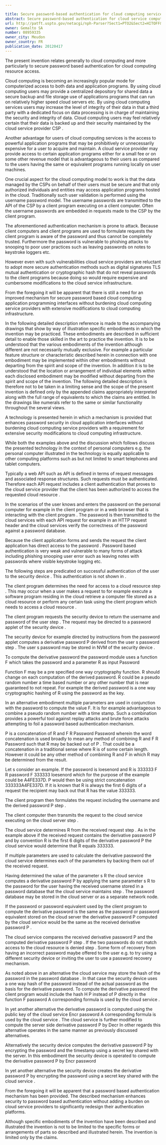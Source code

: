 ```yaml
---

title: Secure password-based authentication for cloud computing services
abstract: Secure password-based authentication for cloud service computing. A request for cloud computing resource access includes a derivative password that contains a parameter that the recipient may extract in order to independently calculate the derivative password based on the parameter and a stored password which may then be verified against a known-to-be-correct password. Other systems and methods are disclosed.
url: http://patft.uspto.gov/netacgi/nph-Parser?Sect1=PTO2&Sect2=HITOFF&p=1&u=%2Fnetahtml%2FPTO%2Fsearch-adv.htm&r=1&f=G&l=50&d=PALL&S1=08959335&OS=08959335&RS=08959335
owner: Gemalto SA
number: 08959335
owner_city: Meudon
owner_country: FR
publication_date: 20120417
---
```

The present invention relates generally to cloud computing and more particularly to secure password based authentication for cloud computing resource access.

Cloud computing is becoming an increasingly popular mode for computerized access to both data and application programs. By using cloud computing users may provide a centralized depository for shared data a secure backup and file storage use of applications programs that can run on relatively higher speed cloud servers etc. By using cloud computing services users may increase the level of integrity of their data in that a third party with a dedicated focus on data processing is in charge of maintaining the security and integrity of data. Cloud computing users may feel relatively certain that their data is backed up and their security maintained by the cloud service provider CSP .

Another advantage for users of cloud computing services is the access to powerful application programs that may be prohibitively or unnecessarily expensive for a user to acquire and maintain. A cloud service provider may provide access to certain application programs either for a small fee or on some other revenue model that is advantageous to their users as compared to the users having the same or equivalent programs running locally on user machines.

One crucial aspect for the cloud computing model to work is that the data managed by the CSPs on behalf of their users must be secure and that only authorized individuals and entities may access application programs hosted in the cloud. Traditionally such user validation is performed using the username password model. The username passwords are transmitted to the API of the CSP by a client program executing on a client computer. Often the username passwords are embedded in requests made to the CSP by the client program.

The aforementioned authentication mechanism is prone to attack. Because client computers and client programs are used to formulate requests the client program is aware of the password and thus cannot be completely trusted. Furthermore the password is vulnerable to phishing attacks to snooping to poor user practices such as leaving passwords on notes to keystroke loggers etc.

However even with such vulnerabilities cloud service providers are reluctant to adopt more secure authentication methods such as digital signatures TLS mutual authentication or cryptographic hash that do not reveal passwords to the client programs because doing so would require expensive and cumbersome modifications to the cloud service infrastructure.

From the foregoing it will be apparent that there is still a need for an improved mechanism for secure password based cloud computing application programming interfaces without burdening cloud computing service providers with extensive modifications to cloud computing infrastructure.

In the following detailed description reference is made to the accompanying drawings that show by way of illustration specific embodiments in which the invention may be practiced. These embodiments are described in sufficient detail to enable those skilled in the art to practice the invention. It is to be understood that the various embodiments of the invention although different are not necessarily mutually exclusive. For example a particular feature structure or characteristic described herein in connection with one embodiment may be implemented within other embodiments without departing from the spirit and scope of the invention. In addition it is to be understood that the location or arrangement of individual elements within each disclosed embodiment may be modified without departing from the spirit and scope of the invention. The following detailed description is therefore not to be taken in a limiting sense and the scope of the present invention is defined only by the appended claims appropriately interpreted along with the full range of equivalents to which the claims are entitled. In the drawings like numerals refer to the same or similar functionality throughout the several views.

A technology is presented herein in which a mechanism is provided that enhances password security in cloud application interfaces without burdening cloud computing service providers with a requirement for extensive security modifications to cloud computing infrastructure.

While both the examples above and the discussion which follows discuss the presented technology in the context of personal computers e.g. the personal computer illustrated in the technology is equally applicable to other computing platforms such as but not limited to smart telephones and tablet computers.

Typically a web API such as API is defined in terms of request messages and associated response structures. Such requests must be authenticated. Therefore each API request includes a client authentication that proves to the cloud service provider that the client has been authorized to access the requested cloud resource .

In the scenarios of the user knows and enters the password on the personal computer for example in the client program or in a web browser that is interacting with the client program . The password is then transmitted to the cloud services with each API request for example in an HTTP request header and the cloud services verify the correctness of the password against a password database.

Because the client application forms and sends the request the client application has direct access to the password . Password based authentication is very weak and vulnerable to many forms of attack including phishing snooping user error such as leaving notes with passwords where visible keystroke logging etc.

The following steps are predicated on successful authentication of the user to the security device . This authentication is not shown in .

The client program determines the need for access to a cloud resource step . This may occur when a user makes a request to for example execute a software program residing in the cloud retrieve a computer file stored as a cloud resource or perform any certain task using the client program which needs to access a cloud resource .

The client program requests the security device to return the username and password of the user step . The request may be directed to a password applet of the security device .

The security device for example directed by instructions from the password applet computes a derivative password P derived from the user s password step . The user s password may be stored in NVM of the security device .

To compute the derivative password the password module uses a function F which takes the password and a parameter R as input Password 

Function F may be a pre specified one way cryptography function. R should change on each computation of the derived password. R could be a pseudo random number a time based number or any other number that is near guaranteed to not repeat. For example the derived password is a one way cryptographic hashing of R using the password as the key.

In an alternative embodiment multiple parameters are used in conjunction with the password to compute the value F. It is for example advantageous to combine a pseudo random number with a time stamp. Such a combination provides a powerful tool against replay attacks and brute force attacks attempting to foil a password based authentication mechanism.

P is a concatenation of R and F R Password Password wherein the word concatenation is used broadly to mean any method of combining R and F R Password such that R may be backed out of P . That could be a concatenation in a traditional sense where R is of some certain length. However it could be any other method of combining R and F in which R may be determined from the result.

Let s consider an example. If the password is loesenord and R is 333333 F R password F 333333 loesenord which for the purpose of the example could be A4FE337D. P would then be using strict concatenation 333333A4FE337D. If it is known that R is always the first 6 digits of a request the recipient may back out that R has the value 333333.

The client program then formulates the request including the username and the derived password P step .

The client computer then transmits the request to the cloud service executing on the cloud server step .

The cloud service determines R from the received request step . As in the example above if the received request contains the derivative password P and by convention R is the first 6 digits of the derivative password P the cloud service would determine that R equals 333333.

If multiple parameters are used to calculate the derivative password the cloud service determines each of the parameters by backing them out of the received request.

Having determined the value of the parameter s R the cloud service computes a derivative password P by applying the same parameter s R to the password for the user having the received username stored in a password database that the cloud service maintains step . The password database may be stored in the cloud server or as a separate network node.

If the password or password equivalent used by the client program to compute the derivative password is the same as the password or password equivalent stored on the cloud server the derivative password P computed by the cloud service would be the same as the received derivative password P .

The cloud service compares the received derivative password P and the computed derivative password P step . If the two passwords do not match access to the cloud resource is denied step . Some form of recovery from having an incorrect password maybe offered to the user e.g. to try using a different security device or inviting the user to use a password recovery mechanism.

As noted above in an alternative the cloud service may store the hash of the password in the password database . In that case the security device uses a one way hash of the password instead of the actual password as the basis for the derivative password. To compute the derivative password the client program would include the hash H P instead of P directly in the function F password A corresponding formula is used by the cloud service .

In yet another alternative the derivative password is computed using the public key of the cloud service Encr password A corresponding formula is used by the cloud service . The cloud service is further modified to compute the server side derivative password P by Decr In other regards this alternative operates in the same manner as previously discussed alternatives.

Alternatively the security device computes the derivative password P by encrypting the password and the timestamp using a secret key shared with the server. In this embodiment the security device is operated to compute the derivative password P by Encr password 

In yet another alternative the security device creates the derivative password P by encrypting the password using a secret key shared with the cloud service .

From the foregoing it will be apparent that a password based authentication mechanism has been provided. The described mechanism enhances security to password based authentication without adding a burden on cloud service providers to significantly redesign their authentication platforms.

Although specific embodiments of the invention have been described and illustrated the invention is not to be limited to the specific forms or arrangements of parts so described and illustrated herein. The invention is limited only by the claims.

